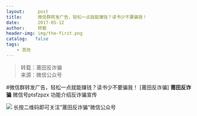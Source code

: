 ```yaml
---
layout:     post
title:      微信群转发广告，轻松一点就能赚钱？读书少不要骗我！
date:       2017-05-12
author:     转载
header-img: img/the-first.png
catalog:   false
tags:
    - 其他
---
```


<blockquote><p>转载：莆田反诈骗<br>
来源：微信公众号</p></blockquote>

#微信群转发广告，轻松一点就能赚钱？读书少不要骗我！
[莆田反诈骗]
**莆田反诈骗**
微信号ptsfzpzx
功能介绍反诈骗宣传

![]({{site.baseurl}}/postimg/oxzC2q0blKg7ytkPia38GyemYhKN8JLB20xicmf3PTUzudWILMB2wHTv0SMvwM1c6ToSnAucB1uRaz7h8XHTPA4g.jpeg)
长按二维码即可关注”莆田反诈骗“微信公众号

